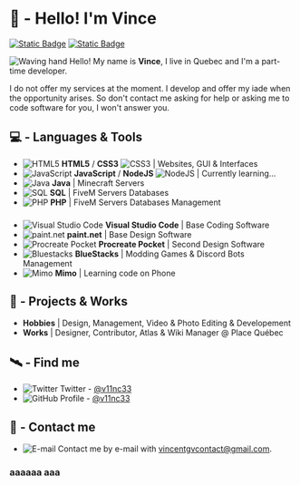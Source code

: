 # 💎 - Hello! I'm Vince
[![Static Badge](https://img.shields.io/badge/%40v11nc33-444?logo=github&logoColor=white)](https://github.com/v11nc33)
[![Static Badge](https://img.shields.io/badge/%40v11nc33-1da1f2?logo=twitter&logoColor=white)](https://twitter.com/v11nc33)

![Waving hand](https://media.discordapp.net/attachments/1133904515570094241/1135721230037688360/Sans_titre.png "Waving hand") Hello! My name is **Vince**, I live in Quebec and I'm a part-time developer.

I do not offer my services at the moment. I develop and offer my iade when the opportunity arises. So don't contact me asking for help or asking me to code software for you, I won't answer you.

## 💻 - Languages & Tools
- ![HTML5](https://media.discordapp.net/attachments/1133904515570094241/1135711251352277062/html_16x16.png "HTML5") **HTML5** / **CSS3** ![CSS3](https://media.discordapp.net/attachments/1133904515570094241/1135714399580069898/Sans_titre.png "CSS3") | Websites, GUI & Interfaces 
- ![JavaScript](https://media.discordapp.net/attachments/1133904515570094241/1135711751892107367/javascript_16x16.png "JavaScript") **JavaScript** / **NodeJS** ![NodeJS](https://media.discordapp.net/attachments/1133904515570094241/1135715234817003570/Sans_titre.png "NodeJS") | Currently learning...
- ![Java](https://media.discordapp.net/attachments/1133904515570094241/1135712552815435776/java_16x16.png "Java") **Java** | Minecraft Servers
- ![SQL](https://media.discordapp.net/attachments/1133904515570094241/1135713579367145482/Sans_titre.png "SQL") **SQL** | FiveM Servers Databases
- ![PHP](https://media.discordapp.net/attachments/1133904515570094241/1135713835949494364/php_16x16.png "PHP") **PHP** | FiveM Servers Databases Management
###
- ![Visual Studio Code](https://media.discordapp.net/attachments/1133904515570094241/1135717351782875146/Sans_titre.png "Visual Studio Code") **Visual Studio Code** | Base Coding Software
- ![paint.net](https://media.discordapp.net/attachments/1133904515570094241/1135717945453051904/Sans_titre.png "paint.net") **paint.net** | Base Design Software
- ![Procreate Pocket](https://media.discordapp.net/attachments/1133904515570094241/1135718552930885632/Sans_titre.png "Procreate Pocket") **Procreate Pocket** | Second Design Software
- ![Bluestacks](https://media.discordapp.net/attachments/1133904515570094241/1135720068559413319/Sans_titre.png "Bluestacks") **BlueStacks** | Modding Games & Discord Bots Management
- ![Mimo](https://media.discordapp.net/attachments/1133904515570094241/1135719572247417033/Sans_titre.png "Mimo") **Mimo** | Learning code on Phone

## 💼 - Projects & Works
- **Hobbies** | Design, Management, Video & Photo Editing & Developement
- **Works** | Designer, Contributor, Atlas & Wiki Manager @ Place Québec

## 🛰️ - Find me

 - ![Twitter](https://media.discordapp.net/attachments/1133904515570094241/1135723017805254726/Sans_titre.png "Twitter") Twitter - [@v11nc33](https://twitter.com/v11nc33)
 - ![GitHub](https://media.discordapp.net/attachments/1133904515570094241/1135723243802722364/Sans_titre.png "GitHub") Profile - [@v11nc33](https://github.com/v11nc33)

## 📡 - Contact me
 - ![E-mail](https://media.discordapp.net/attachments/1133904515570094241/1135724055018877048/Sans_titre.png "E-mail") Contact me by e-mail with [vincentgvcontact@gmail.com](vincentgvcontact@gmail.com).

### aaaaaa aaa
